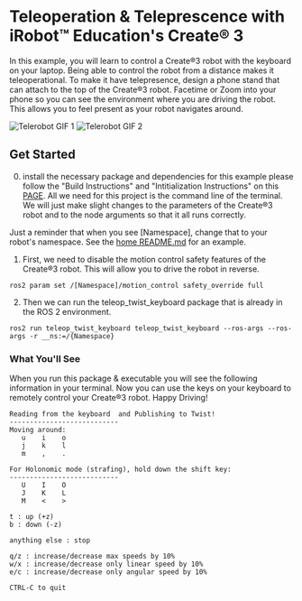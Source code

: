 # Teleoperation & Teleprescence with iRobot™ Education's Create® 3

In this example, you will learn to control a Create®3 robot with the keyboard on your laptop. Being able to control the robot from a distance makes it teleoperational. To make it have telepresence, design a phone stand that can attach to the top of the Create®3 robot. Facetime or Zoom into your phone so you can see the environment where you are driving the robot. This allows you to feel present as your robot navigates around. 


![Telerobot GIF 1](https://user-images.githubusercontent.com/60265399/182504246-03d0e25c-fb82-45c7-a969-cd620bf02197.gif)    ![Telerobot GIF 2](https://user-images.githubusercontent.com/60265399/182504286-42f02cf1-b7b2-4ce7-90f7-6a0a48b5b105.gif)


## Get Started

0. install the necessary package and dependencies for this example please follow the "Build Instructions" and "Intitialization Instructions" on this [PAGE](https://github.com/iRobotEducation/create3_examples). All we need for this project is the command line of the terminal. We will just make slight changes to the parameters of the Create®3 robot and to the node arguments so that it all runs correctly. 

Just a reminder that when you see [Namespace], change that to your robot's namespace. See the [home README.md](https://github.com/brianabouchard/Tufts_Create3_Examples) for an example.

1. First, we need to disable the motion control safety features of the Create®3 robot. This will allow you to drive the robot in reverse. 

```
ros2 param set /[Namespace]/motion_control safety_override full
```

2. Then we can run the teleop_twist_keyboard package that is already in the ROS 2 environment. 

```
ros2 run teleop_twist_keyboard teleop_twist_keyboard --ros-args --ros-args -r __ns:=/{Namespace}
```

### What You'll See

When you run this package & executable you will see the following information in your terminal. Now you can use the keys on your keyboard to remotely control your Create®3 robot. Happy Driving!

```
Reading from the keyboard  and Publishing to Twist!
---------------------------
Moving around:
   u    i    o
   j    k    l
   m    ,    .

For Holonomic mode (strafing), hold down the shift key:
---------------------------
   U    I    O
   J    K    L
   M    <    >

t : up (+z)
b : down (-z)

anything else : stop

q/z : increase/decrease max speeds by 10%
w/x : increase/decrease only linear speed by 10%
e/c : increase/decrease only angular speed by 10%

CTRL-C to quit
```
